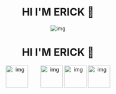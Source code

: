 
<div align="center"> 
<h1 align="center">HI I'M ERICK 👋</h1>
 <img align="center" src="http://imgfz.com/i/CHJmous.png" alt="img">
  <a href="https://img.shields.io/badge/https%3A%2F%2Fwa.link%2Flqn8xx-whatsapp-blue"> </a>

</div>

<div align="center"> 
<h1 align="center">HI I'M ERICK 👋</h1>
 <img align="center" width="60px" height="60px" style="margin-right: 30px;  src="http://imgfz.com/i/TyjfGow.png" alt="img">
  <img align="center" width="60px" height="60px"  src="http://imgfz.com/i/JA4Ugti.png" alt="img">
   <img align="center" width="60px" height="60px"  src="http://imgfz.com/i/H5Zpleg.png" alt="img">
    <img align="center" width="60px" height="60px"  src="http://imgfz.com/i/trFmlXU.png" alt="img">


</div>





